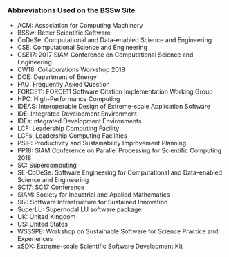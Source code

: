 ### Abbreviations Used on the BSSw Site


- ACM: Association for Computing Machinery
- BSSw: Better Scientific Software
- CoDeSe: Computational and Data-enabled Science and Engineering
- CSE: Computational Science and Engineering
- CSE17: 2017 SIAM Conference on Computational Science and Engineering
- CW18: Collaborations Workshop 2018
- DOE: Department of Energy
- FAQ: Frequently Asked Question
- FORCE11: FORCE11 Software Citation Implementation Working Group
- HPC: High-Performance Computing
- IDEAS: Interoperable Design of Extreme-scale Application Software
- IDE: Integrated Development Environment
- IDEs: ntegrated Development Environments
- LCF: Leadership Computing Facility
- LCFs: Leadership Computing Facilities
- PSIP: Productivity and Sustainability Improvement Planning
- PP18: SIAM Conference on Parallel Processing for Scientific Computing 2018
- SC: Supercomputing
- SE-CoDeSe: Software Engineering for Computational and Data-enabled Science and Engineering
- SC17: SC17 Conference
- SIAM: Society for Industrial and Applied Mathematics
- SI2: Software Infrastructure for Sustained Innovation
- SuperLU: Supernodal LU software package
- UK: United Kingdom
- US: United States
- WSSSPE: Workshop on Sustainable Software for Science Practice and Experiences
- xSDK: Extreme-scale Scientific Software Development Kit

<!--
Publish: no
--!>
